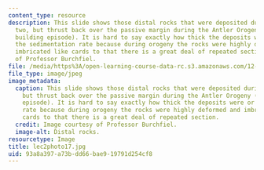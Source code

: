 ```yaml
---
content_type: resource
description: This slide shows those distal rocks that were deposited during phase
  two, but thrust back over the passive margin during the Antler Orogeny (mountain
  building episode). It is hard to say exactly how thick the deposits were or what
  the sedimentation rate because during orogeny the rocks were highly deformed and
  imbricated like cards to that there is a great deal of repeated section. Image courtesy
  of Professor Burchfiel.
file: /media/https%3A/open-learning-course-data-rc.s3.amazonaws.com/12-114-field-geology-i-fall-2005/93a8a397a73bdd66bae919791d254cf8_lec2photo17.jpg
file_type: image/jpeg
image_metadata:
  caption: This slide shows those distal rocks that were deposited during phase two,
    but thrust back over the passive margin during the Antler Orogeny (mountain building
    episode). It is hard to say exactly how thick the deposits were or what the sedimentation
    rate because during orogeny the rocks were highly deformed and imbricated like
    cards to that there is a great deal of repeated section.
  credit: Image courtesy of Professor Burchfiel.
  image-alt: Distal rocks.
resourcetype: Image
title: lec2photo17.jpg
uid: 93a8a397-a73b-dd66-bae9-19791d254cf8
---
```

